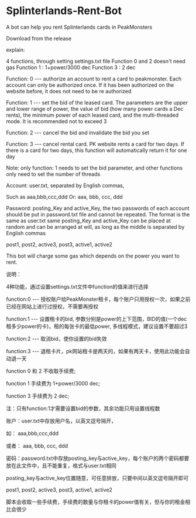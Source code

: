 # Splinterlands-Rent-Bot
A bot can help you rent Splinterlands cards in PeakMonsters

Download from the release

explain:

4 functions, through setting settings.txt file
Function 0 and 2 doesn't need gas
Function 1 : 1+power/3000 dec
Function 3 : 2 dec

Function: 0 --- authorize an account to rent a card to peakmonster. Each account can only be authorized once. If it has been authorized on the website before, it does not need to be re authorized

Function: 1 --- set the bid of the leased card. The parameters are the upper and lower range of power, the value of bid (how many power cards a Dec rents), the minimum power of each leased card, and the multi-threaded mode. It is recommended not to exceed 3

Function: 2 --- cancel the bid and invalidate the bid you set

Function: 3 --- cancel rental card. PK website rents a card for two days. If there is a card for two days, this function will automatically return it for one day

Note: only function: 1 needs to set the bid parameter, and other functions only need to set the number of threads

Account: user.txt, separated by English commas,

Such as aaa,bbb,ccc,ddd
Or:
aaa,
bbb,
ccc,
ddd


Password: posting_Key and active_Key, the two passwords of each account should be put in password.txt file and cannot be repeated. The format is the same as user.txt same
posting_Key and active_Key can be placed at random and can be arranged at will, as long as the middle is separated by English commas

post1,
post2,
active3,
post3,
active1,
active2

This bot will charge some gas which depends on the power you want to rent.

说明：

4种功能，通过设置settings.txt文件中function的值来进行选择

function:0   ---  授权账户给PeakMonster租卡，每个账户只用授权一次，如果之前已经在网站上进行过授权，不需要再授权

function:1   ---  设置租卡的bid, 参数分别是power的上下范围，BID的值(一个dec租多少power的卡)，租的每张卡的最低power, 多线程模式，建议设置不要超过3

function:2   ---  取消bid，使你设置的bid失效

function:3   ---  退租卡片，pk网站租卡是两天的，如果有两天卡，使用此功能会自动退一天


function 0 和 2 不收取手续费;

function 1 手续费为 1+power/3000 dec;

function 3 手续费为 2 dec;

注：只有function:1才需要设置bid的参数，其余功能只用设置线程数

账户：user.txt中存放用户名，以英文逗号隔开，

如： aaa,bbb,ccc,ddd

或者：
aaa,
bbb,
ccc,
ddd

密码：password.txt中存放posting_key与active_key，每个账户的两个密码都要放在此文件中，且不能重复，格式与user.txt相同

posting_key与active_key位置随意，可任意排放，只要中间以英文逗号隔开即可

post1,
post2,
active3,
post3,
active1,
active2

脚本会收取一些手续费，手续费的数量与你租卡的power值有关，但与你的租金相比会很少
